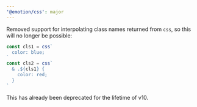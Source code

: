 ```yaml
---
'@emotion/css': major
---
```


Removed support for interpolating class names returned from `css`, so this will no longer be possible:

```js
const cls1 = css`
  color: blue;
`
const cls2 = css`
  & .${cls1} {
    color: red;
  }
`
```

This has already been deprecated for the lifetime of v10.
